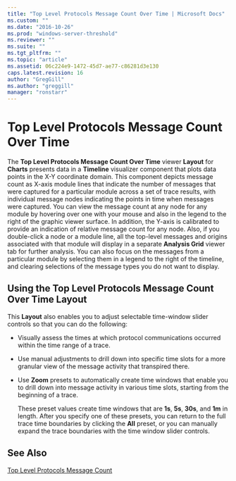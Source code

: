 ```yaml
---
title: "Top Level Protocols Message Count Over Time | Microsoft Docs"
ms.custom: ""
ms.date: "2016-10-26"
ms.prod: "windows-server-threshold"
ms.reviewer: ""
ms.suite: ""
ms.tgt_pltfrm: ""
ms.topic: "article"
ms.assetid: 06c224e9-1472-45d7-ae77-c86281d3e130
caps.latest.revision: 16
author: "GregGill"
ms.author: "greggill"
manager: "ronstarr"
---
```

# Top Level Protocols Message Count Over Time
The **Top Level Protocols Message Count Over Time** viewer **Layout** for **Charts** presents data in  a **Timeline** visualizer component that plots data points in the X-Y coordinate domain. This component depicts message count as X-axis module lines that indicate the number of messages that were captured for a particular module across a set of trace results, with individual message nodes indicating the points in time when messages were captured. You can view the message count at any node for any module by hovering over one with your mouse and also in the legend to the right of the graphic viewer surface. In addition, the Y-axis is calibrated to provide an indication of relative message count for any node. Also, if you double-click a node or a module line, all the top-level messages and origins associated with that module will display in a separate **Analysis Grid** viewer tab for further analysis. You can also focus on the messages from a particular module by selecting them in a legend to the right of the timeline, and clearing selections of the message types you do not want to display.  
  
## Using the Top Level Protocols Message Count Over Time Layout  
 This **Layout** also enables you to adjust selectable time-window slider controls so that you can do the following:  
  
-   Visually assess the times at which protocol communications occurred within the time range of a trace.  
  
-   Use manual adjustments to drill down into specific time slots for a more granular view of the message activity that transpired there.  
  
-   Use **Zoom** presets to automatically create time windows that enable you to drill down into message activity in various time slots, starting from the beginning of a trace.  
  
     These preset values create time windows that are **1s**, **5s**, **30s**, and **1m** in length. After you specify one of these presets, you can return to the full trace time boundaries by clicking the **All** preset, or you can manually expand the trace boundaries with the time window slider controls.  
  
## See Also  
 [Top Level Protocols Message Count](../messageanalyzer_content/top-level-protocols-message-count.md)